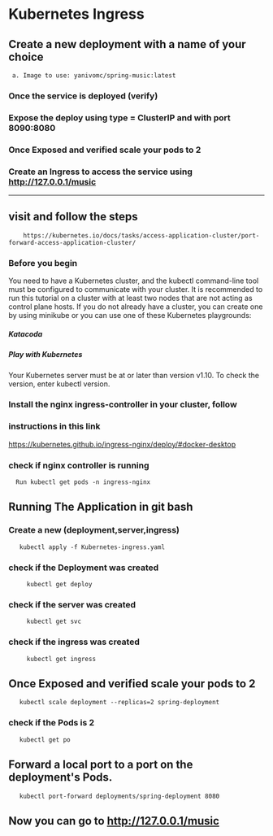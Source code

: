 
# Kubernetes Ingress

## Create a new deployment with a name of your choice
     a. Image to use: yanivomc/spring-music:latest
### Once the service is deployed (verify)
### Expose the deploy using type = ClusterIP and with port 8090:8080
### Once Exposed and verified scale your pods to 2
### Create an Ingress to access the service using http://127.0.0.1/music 

-------
## visit and follow the steps
        https://kubernetes.io/docs/tasks/access-application-cluster/port-forward-access-application-cluster/

### Before you begin
You need to have a Kubernetes cluster, and the kubectl command-line tool must be configured to communicate with your cluster. It is recommended to run this tutorial on a         cluster with at least two nodes that are not acting as control plane hosts. If you do not already have a cluster, you can create one by using minikube or you can use one         of these Kubernetes playgrounds:
   ##### Katacoda
   ##### Play with Kubernetes
 Your Kubernetes server must be at or later than version v1.10. To check the version, enter kubectl version.
### Install the nginx ingress-controller in your cluster, follow
### instructions in this link
https://kubernetes.github.io/ingress-nginx/deploy/#docker-desktop
### check if nginx controller is running
     
      Run kubectl get pods -n ingress-nginx
## Running The Application in git bash
### Create a new (deployment,server,ingress) 
       kubectl apply -f Kubernetes-ingress.yaml 
### check if the Deployment was created
         kubectl get deploy
### check if the server was created
         kubectl get svc
### check if the ingress was created
         kubectl get ingress
## Once Exposed and verified scale your pods to 2
       kubectl scale deployment --replicas=2 spring-deployment
### check if the Pods is 2
       kubectl get po
## Forward a local port to a port on the deployment's Pods.
       kubectl port-forward deployments/spring-deployment 8080

## Now you can go to  http://127.0.0.1/music 
